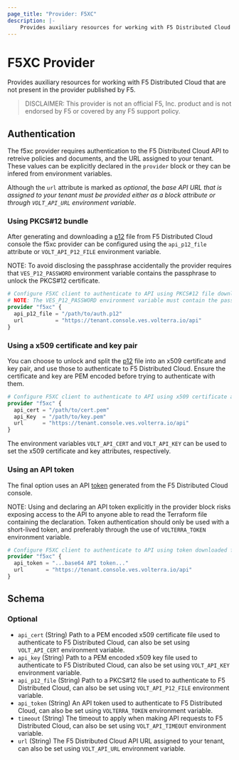 ```yaml
---
page_title: "Provider: F5XC"
description: |-
    Provides auxiliary resources for working with F5 Distributed Cloud that are not  present in the provider published by F5.
---
```

# F5XC Provider

Provides auxiliary resources for working with F5 Distributed Cloud that are not  present in the provider published by F5.

> DISCLAIMER: This provider is not an official F5, Inc. product and is not endorsed by F5 or covered by any F5 support
> policy.

## Authentication

The f5xc provider requires authentication to the F5 Distributed Cloud API to retreive policies and
documents, and the URL assigned to your tenant. These values can be explicitly declared in the `provider` block or they
can be infered from environment variables.

Although the `url` attribute is marked as *optional*, the *base API URL that is assigned to your tenant must be provided
either as a block attribute or through `VOLT_API_URL` environment variable*.

### Using PKCS#12 bundle

After generating and downloading a [p12] file from F5 Distributed Cloud console the f5xc provider can
be configured using the `api_p12_file` attribute or `VOLT_API_P12_FILE` environment variable.

NOTE: To avoid disclosing the passphrase accidentally the provider requires that `VES_P12_PASSWORD` environment variable
contains the passphrase to unlock the PKCS#12 certificate.

```terraform
# Configure F5XC client to authenticate to API using PKCS#12 file downloaded from console.
# NOTE: The VES_P12_PASSWORD environment variable must contain the passphrase associated with the P12 file.
provider "f5xc" {
  api_p12_file = "/path/to/auth.p12"
  url          = "https://tenant.console.ves.volterra.io/api"
}
```

### Using a x509 certificate and key pair

You can choose to unlock and split the [p12] file into an x509 certificate and key pair, and use those to authenticate
to F5 Distributed Cloud. Ensure the certificate and key are PEM encoded before trying to authenticate with them.

```terraform
# Configure F5XC client to authenticate to API using x509 certificate and key PEM files extracted from p12.
provider "f5xc" {
  api_cert = "/path/to/cert.pem"
  api_Key  = "/path/to/key.pem"
  url      = "https://tenant.console.ves.volterra.io/api"
}
```

The environment variables `VOLT_API_CERT` and `VOLT_API_KEY` can be used to set the x509 certificate and key attributes,
respectively.

### Using an API token

The final option uses an API [token] generated from the F5 Distributed Cloud console.

NOTE: Using and declaring an API token explicitly in the provider block risks exposing access to the API to anyone able
to read the Terraform file containing the declaration. Token authentication should only be used with a short-lived token,
and preferably through the use of `VOLTERRA_TOKEN` environment variable.

```terraform
# Configure F5XC client to authenticate to API using token downloaded from console.
provider "f5xc" {
  api_token = "...base64 API token..."
  url       = "https://tenant.console.ves.volterra.io/api"
}
```

<!-- schema generated by tfplugindocs -->
## Schema

### Optional

- `api_cert` (String) Path to a PEM encoded x509 certificate file used to authenticate to F5 Distributed Cloud, can also be set using `VOLT_API_CERT` environment variable.
- `api_key` (String) Path to a PEM encoded x509 key file used to authenticate to F5 Distributed Cloud, can also be set using `VOLT_API_KEY` environment variable.
- `api_p12_file` (String) Path to a PKCS#12 file used to authenticate to F5 Distributed Cloud, can also be set using `VOLT_API_P12_FILE` environment variable.
- `api_token` (String) An API token used to authenticate to F5 Distributed Cloud, can also be set using `VOLTERRA_TOKEN` environment variable.
- `timeout` (String) The timeout to apply when making API requests to F5 Distributed Cloud, can also be set using `VOLT_API_TIMEOUT` environment variable.
- `url` (String) The F5 Distributed Cloud API URL assigned to your tenant, can also be set using `VOLT_API_URL` environment variable.

[p12]: https://docs.cloud.f5.com/docs/how-to/user-mgmt/credentials#generate-api-certificate
[token]: https://docs.cloud.f5.com/docs/how-to/user-mgmt/credentials#generate-api-tokens
